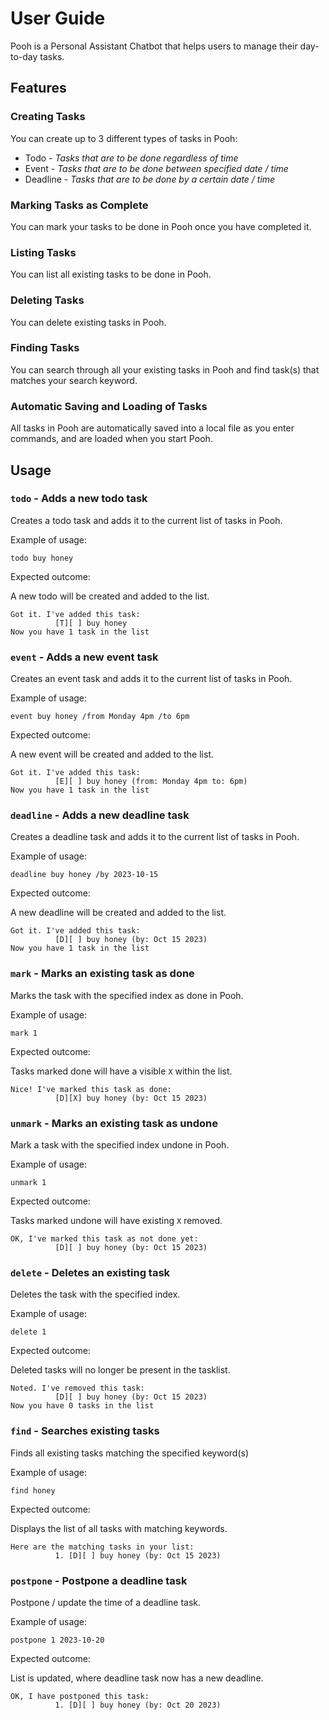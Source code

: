 # User Guide

Pooh is a Personal Assistant Chatbot that helps users to manage their day-to-day tasks.

## Features

### Creating Tasks

You can create up to 3 different types of tasks in Pooh:

- Todo - _Tasks that are to be done regardless of time_
- Event - _Tasks that are to be done between specified date / time_
- Deadline - _Tasks that are to be done by a certain date / time_

### Marking Tasks as Complete

You can mark your tasks to be done in Pooh once you have completed it.

### Listing Tasks

You can list all existing tasks to be done in Pooh.

### Deleting Tasks

You can delete existing tasks in Pooh.

### Finding Tasks

You can search through all your existing tasks in Pooh and find task(s) that matches your search keyword.

### Automatic Saving and Loading of Tasks

All tasks in Pooh are automatically saved into a local file as you enter commands, and are loaded when you start Pooh.

## Usage

### `todo` - Adds a new todo task

Creates a todo task and adds it to the current list of tasks in Pooh.

Example of usage:

`todo buy honey`

Expected outcome:

A new todo will be created and added to the list.

```
Got it. I've added this task:
          [T][ ] buy honey
Now you have 1 task in the list
```

### `event` - Adds a new event task

Creates an event task and adds it to the current list of tasks in Pooh.

Example of usage:

`event buy honey /from Monday 4pm /to 6pm`

Expected outcome:

A new event will be created and added to the list.

```
Got it. I've added this task:
          [E][ ] buy honey (from: Monday 4pm to: 6pm)
Now you have 1 task in the list
```

### `deadline` - Adds a new deadline task

Creates a deadline task and adds it to the current list of tasks in Pooh.

Example of usage:

`deadline buy honey /by 2023-10-15`

Expected outcome:

A new deadline will be created and added to the list.

```
Got it. I've added this task:
          [D][ ] buy honey (by: Oct 15 2023)
Now you have 1 task in the list
```

### `mark` - Marks an existing task as done

Marks the task with the specified index as done in Pooh.

Example of usage:

`mark 1`

Expected outcome:

Tasks marked done will have a visible `X` within the list.

```
Nice! I've marked this task as done:
          [D][X] buy honey (by: Oct 15 2023)
```

### `unmark` - Marks an existing task as undone

Mark a task with the specified index undone in Pooh.

Example of usage:

`unmark 1`

Expected outcome:

Tasks marked undone will have existing `X` removed.

```
OK, I've marked this task as not done yet:
          [D][ ] buy honey (by: Oct 15 2023)
```

### `delete` - Deletes an existing task

Deletes the task with the specified index.

Example of usage:

`delete 1`

Expected outcome:

Deleted tasks will no longer be present in the tasklist.

```
Noted. I've removed this task:
          [D][ ] buy honey (by: Oct 15 2023)
Now you have 0 tasks in the list
```

### `find` - Searches existing tasks

Finds all existing tasks matching the specified keyword(s)

Example of usage:

`find honey`

Expected outcome:

Displays the list of all tasks with matching keywords.

```
Here are the matching tasks in your list:
          1. [D][ ] buy honey (by: Oct 15 2023)
```

### `postpone` - Postpone a deadline task

Postpone / update the time of a deadline task.

Example of usage:

`postpone 1 2023-10-20`

Expected outcome:

List is updated, where deadline task now has a new deadline.

```
OK, I have postponed this task:
          1. [D][ ] buy honey (by: Oct 20 2023)
```